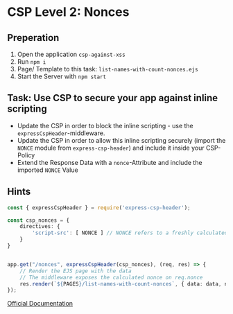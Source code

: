 # CSP Level 2: Nonces

## Preperation

1. Open the application `csp-against-xss`
2. Run `npm i`
3. Page/ Template to this task: `list-names-with-count-nonces.ejs`
4. Start the Server with `npm start`

## Task: Use CSP to secure your app against inline scripting

- Update the CSP in order to block the inline scripting - use the `expressCspHeader`-middleware.
- Update the CSP in order to allow this inline scripting securely (import the `NONCE` module from `express-csp-header`) and include it inside your CSP-Policy
- Extend the Response Data with a `nonce`-Attribute and include the imported `NONCE` Value

## Hints


```typescript
const { expressCspHeader } = require('express-csp-header');

const csp_nonces = {
    directives: {
        'script-src': [ NONCE ] // NONCE refers to a freshly calculated nonce
    }
}


app.get("/nonces", expressCspHeader(csp_nonces), (req, res) => {
    // Render the EJS page with the data
    // The middleware exposes the calculated nonce on req.nonce
    res.render(`${PAGES}/list-names-with-count-nonces`, { data: data, nonce: req.nonce });
});

```

[Official Documentation](https://content-security-policy.com/nonce/)
